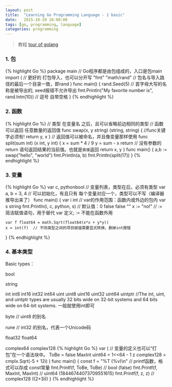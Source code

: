 ```yaml
---
layout: post
title:  "Learning Go Programming Language - 1 basic"
date:   2015-10-20 16:00:00
tags: [go, programming, language]
categories: programming
---
```


> 教程  [tour of golang][link-slice] 

[link-slice]: https://tour.go-zh.org/

### 1. 包
{% highlight Go %}
package main  // Go程序都是由包组成的，入口是包main
import (  // 更好的 打包导入，也可以分开写
	"fmt"
	"math/rand"  // 包名与导入路径的最后一个目录一致，即rand
)
func main() {
	rand.Seed(5)  // 首字母大写的名称是被导出的, seed报错不允许导出
	fmt.Println("My favorite number is", rand.Intn(10))  // 逗号 自带空格
}
{% endhighlight %}

### 2. 函数
{% highlight Go %}
// 类型 在变量名 之后，且可以省略前边相同的类型
// 函数可以返回 任意数量的返回值
func swap(x, y string) (string, string) {  //func关键字必须有!
	return y, x
}
// 返回值可以被命名，并且像变量那样使用
func split(sum int) (x int, y int) {
	x  = sum * 4 / 9
	y  = sum - x
	return  // 没有参数的 return 语句返回结果的当前值。也就是`直接`返回 return x, y
}
func main() {
	a,b := swap("hello", "world")
	fmt.Println(a, b)
	fmt.Println(split(17))
}
{% endhighlight %}

### 3. 变量
{% highlight Go %}
var c, pythonbool  // 变量列表，类型在后，必须有类型
var a, b = 3, 4  // 可以初始化，有且只有 每个变量对应一个，类型可以不写（编译器推导出来了）
func main() {
	var i int  // var的作用范围：函数内或外边的包内
	var s string
	fmt.Println(i, c, python, s)  // 默认值：0 false false ""
	x := "no!"  // := 简洁赋值语句，用于替代 var 定义; := 不能在函数外用

	var f float64 = math.Sqrt(float64(x*x + y*y))
	x = int(f)  // 不同类型之间的项目赋值需要显式转换，删掉int报错
}
{% endhighlight %}

### 4. 基本类型
Basic types：

bool

string

int  int8  int16  int32  int64
uint uint8 uint16 uint32 uint64 uintptr  //The int, uint, and uintptr types are usually 32 bits wide on 32-bit systems and 64 bits wide on 64-bit systems. 一般就使用int即可

byte // uint8 的别名

rune // int32 的别名，代表一个Unicode码

float32 float64

complex64 complex128
{% highlight Go %}
var (  // 变量的定义也可以“打包”在一个语法块中。
	ToBe  = false
	MaxInt uint64     = 1<<64 - 1
	z      complex128 = cmplx.Sqrt(-5 + 12i)
)
func main() {
	const f = "%T (%v)\n"  // printf函数，格式可以存成 const常量
	fmt.Printf(f, ToBe, ToBe)  // bool (false)
	fmt.Printf(f, MaxInt, MaxInt)  // uint64 (18446744073709551615)
	fmt.Printf(f, z, z)  // complex128 ((2+3i))
}
{% endhighlight %}